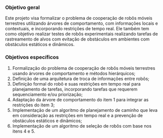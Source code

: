 ### Objetivo geral
Este projeto visa formalizar o problema de cooperação de robôs móveis terrestres utilizando árvores de comportamento, com informações locais e contextuais, e incorporando restrições de tempo real. Ele também tem como objetivo realizar testes de robôs experimentais realizando tarefas de rastreamento de alvos com evitação de obstáculos em ambientes com obstáculos estáticos e dinâmicos.

### Objetivos específicos
1. Formalização do problema de cooperação de robôs móveis terrestres usando árvores de comportamento e métodos hierárquicos;
2. Definição de uma arquitetura de troca de informações entre robôs;
3. Definição formal do robô e suas restrições em tempo real para planejamento de tarefas, incorporando tarefas que requerem sequenciamento e/ou priorização;
4. Adaptação da árvore de comportamento do item 1 para integrar as restrições do item 3;
5. Implementação de um algoritmo de planejamento de caminho que leva em consideração as restrições em tempo real e a prevenção de obstáculos estáticos e dinâmicos;
6. Implementação de um algoritmo de seleção de robôs com base nos itens 4 e 5.